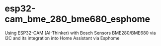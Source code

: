 # esp32-cam_bme_280_bme680_esphome
Using ESP32-CAM (AI-Thinker) with Bosch Sensors BME280/BME680 via I2C and its integration into Home Assistant via Esphome
